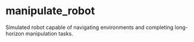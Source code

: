 # manipulate_robot
Simulated robot capable of navigating environments and completing long-horizon manipulation tasks.
